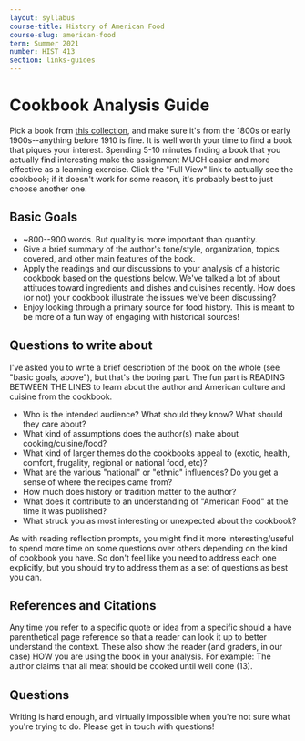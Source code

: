 ```yaml
---
layout: syllabus
course-title: History of American Food
course-slug: american-food
term: Summer 2021
number: HIST 413
section: links-guides
---
```


# Cookbook Analysis Guide
Pick a book from [this collection](https://babel.hathitrust.org/cgi/mb?c=1934413200;a=listis;sort=date_a;sz=100), and make sure it's from the 1800s or early 1900s--anything before 1910 is fine. It is well worth your time to find a book that piques your interest. Spending 5-10 minutes finding a book that you actually find interesting make the assignment MUCH easier and more effective as a learning exercise. Click the "Full View" link to actually see the cookbook; if it doesn't work for some reason, it's probably best to just choose another one.


## Basic Goals
- ~800--900 words. But quality is more important than quantity.
- Give a brief summary of the author's tone/style, organization, topics covered, and other main features of the book.
- Apply the readings and our discussions to your analysis of a historic cookbook based on the questions below. We've talked a lot of about attitudes toward ingredients and dishes and cuisines recently. How does (or not) your cookbook illustrate the issues we've been discussing?
- Enjoy looking through a primary source for food history. This is meant to be more of a fun way of engaging with historical sources!


## Questions to write about
I've asked you to write a brief description of the book on the whole (see "basic goals, above"), but that's the boring part. The fun part is READING BETWEEN THE LINES to learn about the author and American culture and cuisine from the cookbook.

- Who is the intended audience? What should they know? What should they care about?
- What kind of assumptions does the author(s) make about cooking/cuisine/food?
- What kind of larger themes do the cookbooks appeal to (exotic, health, comfort, frugality, regional or national food, etc)?
- What are the various "national" or "ethnic" influences? Do you get a sense of where the recipes came from?
- How much does history or tradition matter to the author?
- What does it contribute to an understanding of "American Food" at the time it was published?
- What struck you as most interesting or unexpected about the cookbook?

As with reading reflection prompts, you might find it more interesting/useful to spend more time on some questions over others depending on the kind of cookbook you have. So don't feel like you need to address each one explicitly, but you should try to address them as a set of questions as best you can.


## References and Citations
Any time you refer to a specific quote or idea from a specific should a have parenthetical page reference so that a reader can look it up to better understand the context. These also show the reader (and graders, in our case) HOW you are using the book in your analysis. For example: The author claims that all meat should be cooked until well done (13).


## Questions
Writing is hard enough, and virtually impossible when you're not sure what you're trying to do. Please get in touch with questions!
